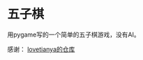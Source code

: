 # 五子棋

用pygame写的一个简单的五子棋游戏，没有AI。

感谢：
[lovetianya的仓库](https://github.com/lovetianya/pygame-development)